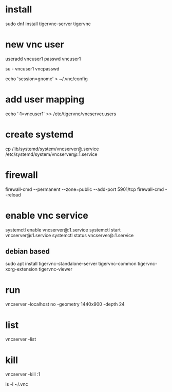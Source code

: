 # install
sudo dnf install tigervnc-server tigervnc

# new vnc user
useradd vncuser1
passwd vncuser1

su - vncuser1
vncpasswd

echo 'session=gnome' > ~/.vnc/config

# add user mapping
echo ':1=vncuser1' >> /etc/tigervnc/vncserver.users

# create systemd
cp /lib/systemd/system/vncserver@.service /etc/systemd/system/vncserver@:1.service

# firewall
firewall-cmd --permanent --zone=public --add-port 5901/tcp
firewall-cmd  --reload

# enable vnc service
systemctl enable vncserver@:1.service
systemctl start vncserver@:1.service
systemctl status vncserver@\:1.service




## debian based
sudo apt install tigervnc-standalone-server tigervnc-common tigervnc-xorg-extension tigervnc-viewer


# run
vncserver -localhost no -geometry 1440x900 -depth 24

# list
vncserver -list

# kill
vncserver -kill :1

ls -l ~/.vnc 

